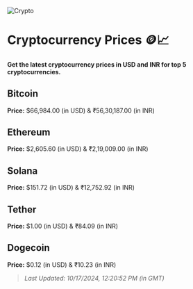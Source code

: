 
![Crypto](https://www.techguide.com.au/wp-content/uploads/2020/11/crypto3.jpeg)

# Cryptocurrency Prices 🪙📈

#### Get the latest cryptocurrency prices in USD and INR for top 5 cryptocurrencies.

## Bitcoin

**Price:** $66,984.00 (in USD) & ₹56,30,187.00 (in INR)

## Ethereum

**Price:** $2,605.60 (in USD) & ₹2,19,009.00 (in INR)

## Solana

**Price:** $151.72 (in USD) & ₹12,752.92 (in INR)

## Tether

**Price:** $1.00 (in USD) & ₹84.09 (in INR)

## Dogecoin

**Price:** $0.12 (in USD) & ₹10.23 (in INR)

> _Last Updated: 10/17/2024, 12:20:52 PM (in GMT)_
